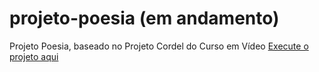 # projeto-poesia (em andamento)

Projeto Poesia, baseado no Projeto Cordel do Curso em Vídeo
<a href="https://jeiellima.github.io/projeto-poesia
/index.html">Execute o projeto aqui</a>

